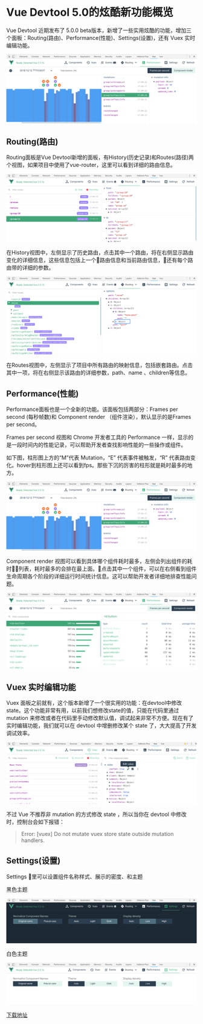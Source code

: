 # Vue Devtool 5.0的炫酷新功能概览

Vue Devtool 近期发布了 5.0.0 beta版本，新增了一些实用炫酷的功能，增加三个面板：Routing(路由)、Performance(性能)、Settings(设置)，还有 Vuex 实时编辑功能。

![](../assets/07/performance.png)

## Routing(路由)

Routing面板是Vue Devtool新增的面板，有History(历史记录)和Routes(路径)两个视图，如果项目中使用了vue-router，这里可以看到详细的路由信息。

![](../assets/07/route.png)

在History视图中，左侧显示了历史路由，点击其中一个路由，将在右侧显示路由变化的详细信息，这些信息包括上一个路由信息和当前路由信息，还有每个路由带的详细的参数。

![](../assets/07/routes.png)

在Routes视图中，左侧显示了项目中所有路由的映射信息，包括嵌套路由。点击其中一项，将在右侧显示该路由的详细参数，path、name 、children等信息。

## Performance(性能)

Performance面板也是一个全新的功能。该面板包括两部分：Frames per second (每秒帧数)和 Component render （组件渲染），默认显示的是Frames per second。

Frames per second 视图和 Chrome 开发者工具的 Performance 一样，显示的是一段时间内的性能记录，可以帮助开发者查找影响性能的一些操作或组件。

如下图，柱形图上方的“M”代表 Mutation，“E” 代表事件被触发，“R” 代表路由变化。hover到柱形图上还可以看到fps。那些下沉的厉害的柱形就是耗时最多的地方。

![](../assets/07/performance.png)

Component render 视图可以看到具体哪个组件耗时最多，左侧会列出组件的耗时列表，耗时最多的会排在最上面。点击其中一个组件，可以在右侧看到组件生命周期各个阶段的详细运行时间统计信息。这可以帮助开发者详细地排查性能问题。

![](../assets/07/render.png)

## Vuex 实时编辑功能

Vuex 面板之前就有，这个版本新增了一个很实用的功能：在devtool中修改state。这个功能非常有用，以前我们想修改state的值，只能在代码里通过 mutation 来修改或者在代码里手动修改默认值，调试起来非常不方便。现在有了实时编辑功能，我们就可以在 devtool 中增删修改某个 state 了，大大提高了开发调试效率。

![](../assets/07/vuex.png)

不过 Vue 不推荐非 mutation 的方式修改 state ，所以当你在 devtool 中修改时，控制台会如下报错：

> Error: [vuex] Do not mutate vuex store state outside mutation handlers.

## Settings(设置)

Settings 里可以设置组件名称样式、展示的密度、和主题

黑色主题

![](../assets/07/setting.png)


白色主题

![](../assets/07/setting-white.png)


[下载地址](https://chrome.google.com/webstore/detail/vuejs-devtools/ljjemllljcmogpfapbkkighbhhppjdbg)